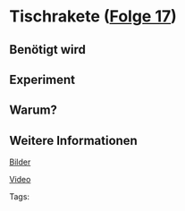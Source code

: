 # Tischrakete ([Folge 17](http://minkorrekt.de/methodisch-inkorrekt-folge-17-silvester-gala-der-wissenschaft/))

## Benötigt wird


## Experiment


## Warum?

## Weitere Informationen

[Bilder](https://plus.google.com/photos/107341743493109591753/albums/5963555126999215329?authkey=CNjq9fmTiIflWg)

[Video](http://youtu.be/oD73x821Oq8)


Tags: 
